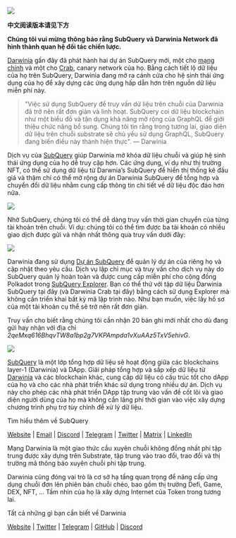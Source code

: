 
![](https://miro.medium.com/max/1400/0*7_sagAfI_wTKePuH)

**中文阅读版本请见下方**

**Chúng tôi vui mừng thông báo rằng SubQuery và Darwinia Network đã hình thành quan hệ đối tác chiến lược.**

[Darwinia](https://darwinia.network/) gần đây đã phát hành hai dự án SubQuery mới, một cho [mạng chính](https://explorer.subquery.network/subquery/darwinia-network/darwinia) và một cho [Crab](https://explorer.subquery.network/subquery/darwinia-network/crab), canary network của họ. Bằng cách tiết lộ dữ liệu của họ trên SubQuery, Darwinia đang mở ra cánh cửa cho hệ sinh thái ứng dụng của họ để xây dựng các ứng dụng hấp dẫn hơn trên nguồn dữ liệu miễn phí này.

> "Việc sử dụng SubQuery để truy vấn dữ liệu trên chuỗi của Darwinia đã trở nên rất đơn giản và linh hoạt. SubQuery coi dữ liệu blockchain như một biểu đồ và tận dụng khả năng mở rộng của GraphQL để giới thiệu chức năng bổ sung. Chúng tôi tin rằng trong tương lai, giao diện dữ liệu trên chuỗi substrate sẽ chủ yếu sử dụng GraphQL, SubQuery đang biến điều này thành hiện thực". — Darwinia

Dịch vụ của [SubQuery](https://subquery.network/) giúp Darwinia mở khóa dữ liệu chuỗi và giúp hệ sinh thái ứng dụng của họ dễ truy cập hơn. Các ứng dụng, ví dụ như thị trường NFT, có thể sử dụng dữ liệu từ Darwnia’s SubQuery để hiển thị thống kê đấu giá và thậm chí có thể mở rộng dự án Darwinia SubQuery để tổng hợp và chuyển đổi dữ liệu nhằm cung cấp thông tin chi tiết về dữ liệu độc đáo hơn nữa.

![](https://miro.medium.com/max/1400/0*n2sGrQWOkIFXxMnq)

Nhờ SubQuery, chúng tôi có thể dễ dàng truy vấn thời gian chuyển của từng tài khoản trên chuỗi. Ví dụ: chúng tôi có thể tìm được ba tài khoản có nhiều giao dịch được gửi và nhận nhất thông qua truy vấn dưới đây:

![](https://miro.medium.com/max/1400/0*gfS6ksjUL9fR9XA7)

Darwinia đang sử dụng [Dự án SubQuery](https://project.subquery.network/) để quản lý dự án của riêng họ và cập nhật theo yêu cầu. Dịch vụ lập chỉ mục và truy vấn cho dịch vụ này do SubQuery quản lý hoàn toàn và được cung cấp miễn phí cho cộng đồng Polkadot trong [SubQuery Explorer](https://explorer.subquery.network/). Bạn có thể thử với tập dữ liệu Darwinia SubQuery tại đây (và Darwinia Crab tại đây) bằng cách sử dụng Explorer mà không cần triển khai bất kỳ mã lập trình nào. Như bạn muốn, việc lấy hồ sơ của một tài khoản cụ thể sẽ trở nên rất đơn giản.

Truy vấn cho biết rằng chúng tôi cần nhận 20 bản ghi mới nhất cho dù đang gửi hay nhận với địa chỉ _2qeMxq616BhqvTW8a1bp2g7VKPAmpda1vXuAAz5TxV5ehivG_.

![](https://miro.medium.com/max/1400/0*z-9giNk4RnhxliYy)

[SubQuery](https://subquery.network/) là một lớp tổng hợp dữ liệu sẽ hoạt động giữa các blockchains layer-1 (Darwinia) và DApp. Giải pháp tổng hợp và sắp xếp dữ liệu từ [Darwinia](https://darwinia.network/) và các blockchain khác, cung cấp dữ liệu có cấu trúc tốt cho dApp của họ và cho các nhà phát triển khác sử dụng trong nhiều dự án. Dịch vụ này cho phép các nhà phát triển DApp tập trung vào vấn đề cốt lõi và giao diện người dùng của họ mà không cần lãng phí thời gian vào việc xây dựng chương trình phụ trợ tùy chỉnh để xử lý dữ liệu.

Tìm hiểu thêm về SubQuery

[Website](https://subquery.network/) | [Email](mailto:hello@subquery.network) | [Discord](https://discord.com/invite/78zg8aBSMG) | [Telegram](https://t.me/subquerynetwork) | [Twitter](https://twitter.com/subquerynetwork) | [Matrix](https://matrix.to/#/#subquery:matrix.org) | [LinkedIn](https://www.linkedin.com/company/subquery)

Mạng Darwinia là một giao thức cầu xuyên chuỗi không đồng nhất phi tập trung được xây dựng trên Substrate, tập trung vào trao đổi, trao đổi và thị trường mã thông báo xuyên chuỗi phi tập trung.

Darwinia cũng đóng vai trò là cơ sở hạ tầng quan trọng để nâng cấp ứng dụng chuỗi đơn lên phiên bản chuỗi chéo, bao gồm thị trường Defi, Game, DEX, NFT, ... Tầm nhìn của họ là xây dựng Internet của Token trong tương lai.

Tất cả những gì bạn cần biết về Darwinia

[Website](https://darwinia.network/) | [Twitter](https://twitter.com/DarwiniaNetwork) | [Telegram](https://t.me/DarwiniaNetwork) | [GitHub](https://github.com/darwinia-network) | [Discord](https://discord.gg/KMZVeyM)